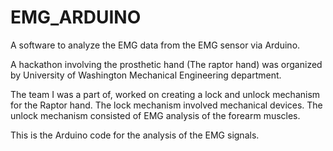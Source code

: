 # EMG_ARDUINO
A software to analyze the EMG data from the EMG sensor via Arduino.

A hackathon involving the prosthetic hand (The raptor hand) was organized by University of Washington Mechanical Engineering department.

The team I was a part of, worked on creating a lock and unlock mechanism for the Raptor hand. The lock mechanism involved mechanical devices. The unlock mechanism consisted of EMG analysis of the forearm muscles.

This is the Arduino code for the analysis of the EMG signals.

